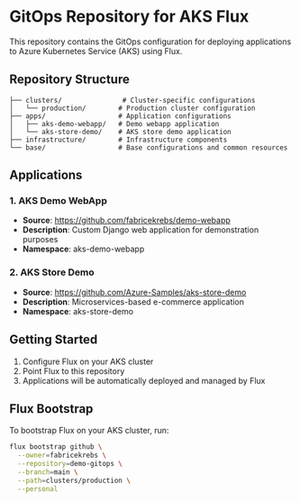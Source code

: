 # GitOps Repository for AKS Flux

This repository contains the GitOps configuration for deploying applications to Azure Kubernetes Service (AKS) using Flux.

## Repository Structure

```
├── clusters/               # Cluster-specific configurations
│   └── production/        # Production cluster configuration
├── apps/                  # Application configurations
│   ├── aks-demo-webapp/   # Demo webapp application
│   └── aks-store-demo/    # AKS store demo application
├── infrastructure/        # Infrastructure components
└── base/                  # Base configurations and common resources
```

## Applications

### 1. AKS Demo WebApp
- **Source**: https://github.com/fabricekrebs/demo-webapp
- **Description**: Custom Django web application for demonstration purposes
- **Namespace**: aks-demo-webapp

### 2. AKS Store Demo
- **Source**: https://github.com/Azure-Samples/aks-store-demo
- **Description**: Microservices-based e-commerce application
- **Namespace**: aks-store-demo

## Getting Started

1. Configure Flux on your AKS cluster
2. Point Flux to this repository
3. Applications will be automatically deployed and managed by Flux

## Flux Bootstrap

To bootstrap Flux on your AKS cluster, run:

```bash
flux bootstrap github \
  --owner=fabricekrebs \
  --repository=demo-gitops \
  --branch=main \
  --path=clusters/production \
  --personal
```
